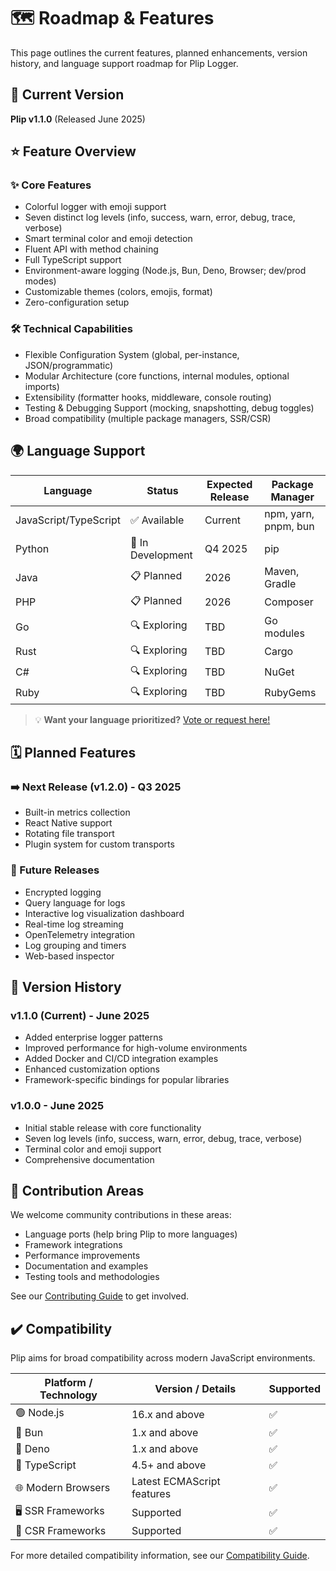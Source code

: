 # 🗺️ Roadmap & Features

This page outlines the current features, planned enhancements, version history, and language support roadmap for Plip Logger.

## 📌 Current Version

**Plip v1.1.0** (Released June 2025)

## ⭐ Feature Overview

### ✨ Core Features

- Colorful logger with emoji support
- Seven distinct log levels (info, success, warn, error, debug, trace, verbose)
- Smart terminal color and emoji detection
- Fluent API with method chaining
- Full TypeScript support
- Environment-aware logging (Node.js, Bun, Deno, Browser; dev/prod modes)
- Customizable themes (colors, emojis, format)
- Zero-configuration setup

### 🛠️ Technical Capabilities

- Flexible Configuration System (global, per-instance, JSON/programmatic)
- Modular Architecture (core functions, internal modules, optional imports)
- Extensibility (formatter hooks, middleware, console routing)
- Testing & Debugging Support (mocking, snapshotting, debug toggles)
- Broad compatibility (multiple package managers, SSR/CSR)

## 🌍 Language Support

| Language | Status | Expected Release | Package Manager |
|----------|--------|-----------------|-----------------|
| JavaScript/TypeScript | ✅ Available | Current | npm, yarn, pnpm, bun |
| Python | 🚧 In Development | Q4 2025 | pip |
| Java | 📋 Planned | 2026 | Maven, Gradle |
| PHP | 📋 Planned | 2026 | Composer |
| Go | 🔍 Exploring | TBD | Go modules |
| Rust | 🔍 Exploring | TBD | Cargo |
| C# | 🔍 Exploring | TBD | NuGet |
| Ruby | 🔍 Exploring | TBD | RubyGems |

> 💡 **Want your language prioritized?** [Vote or request here!](https://github.com/ru-dr/plip/discussions)

## 🗓️ Planned Features

### ➡️ Next Release (v1.2.0) - Q3 2025

- Built-in metrics collection
- React Native support
- Rotating file transport
- Plugin system for custom transports

### 🔮 Future Releases

- Encrypted logging
- Query language for logs
- Interactive log visualization dashboard
- Real-time log streaming
- OpenTelemetry integration
- Log grouping and timers
- Web-based inspector

## 📜 Version History

### v1.1.0 (Current) - June 2025

- Added enterprise logger patterns
- Improved performance for high-volume environments
- Added Docker and CI/CD integration examples
- Enhanced customization options
- Framework-specific bindings for popular libraries

### v1.0.0 - June 2025

- Initial stable release with core functionality
- Seven log levels (info, success, warn, error, debug, trace, verbose)
- Terminal color and emoji support
- Comprehensive documentation

## 🤝 Contribution Areas

We welcome community contributions in these areas:

- Language ports (help bring Plip to more languages)
- Framework integrations
- Performance improvements
- Documentation and examples
- Testing tools and methodologies

See our [Contributing Guide](../request/contributing.md) to get involved.

## ✔️ Compatibility

Plip aims for broad compatibility across modern JavaScript environments.

| Platform / Technology | Version / Details          | Supported |
|-----------------------|----------------------------|-----------|
| 🟢 Node.js            | 16.x and above             | ✅        |
| 🐰 Bun                | 1.x and above              | ✅        |
| 🦕 Deno               | 1.x and above              | ✅        |
| 🔷 TypeScript         | 4.5+ and above             | ✅        |
| 🌐 Modern Browsers    | Latest ECMAScript features | ✅        |
| 🖥️ SSR Frameworks     | Supported                  | ✅        |
| 📱 CSR Frameworks     | Supported                  | ✅        |

For more detailed compatibility information, see our [Compatibility Guide](../guide/compatibility.md).
